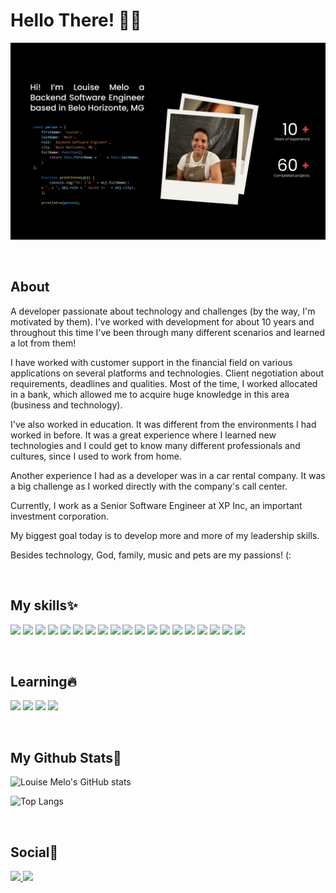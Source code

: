 
<div class="hidden-in-page">

# Hello There! 👋🏼

<p align="center">
        <img src="https://raw.githubusercontent.com/louisemelo/louisemelo/main/images/lou.png" alt="Awesome-Design-Tools"/>
</p>

**<br/>**
## About

A developer passionate about technology and challenges (by the way, I'm motivated by them). I've worked with development for about 10 years and throughout this time I've been through many different scenarios and learned a lot from them!  
  
I have worked with customer support in the financial field on various applications on several platforms and technologies. Client negotiation about requirements, deadlines and qualities. Most of the time, I worked allocated in a bank, which allowed me to acquire huge knowledge in this area (business and technology).  
  
I've also worked in education. It was different from the environments I had worked in before. It was a great experience where I learned new technologies and I could get to know many different professionals and cultures, since I used to work from home.  
  
Another experience I had as a developer was in a car rental company. It was a big challenge as I worked directly with the company's call center.  
  
Currently, I work as a Senior Software Engineer at XP Inc, an important investment corporation.  
  
My biggest goal today is to develop more and more of my leadership skills.  
  
Besides technology, God, family, music and pets are my passions! (:


**<br/>**
## My skills✨

<img src="https://img.shields.io/badge/C%23-239120?style=for-the-badge&logo=c-&logoColor=white" />
<img src="https://img.shields.io/badge/HTML-239120?style=for-the-badge&logo=html5&logoColor=white" />
<img src="https://img.shields.io/badge/CSS-239120?style=for-the-badge&logo=css3&logoColor=white" />
<img src="https://img.shields.io/badge/.NET-5C2D91?style=for-the-badge&logo=.net&logoColor=white" /> 
<img src="https://img.shields.io/badge/Javascript-323330?style=for-the-badge&logo=javascript&logoColor=F7DF1E" /> 
<img src="https://img.shields.io/badge/TypeScript-007ACC?style=for-the-badge&logo=typescript&logoColor=white" /> 
<img src="https://img.shields.io/badge/HTML5-E34F26?style=for-the-badge&logo=html5&logoColor=white" /> 
<img src="https://img.shields.io/badge/CSS3-1572B6?style=for-the-badge&logo=css3&logoColor=white" /> 
<img src="https://img.shields.io/badge/Microsoft_SQL_Server-CC2927?style=for-the-badge&logo=microsoft-sql-server&logoColor=white" /> 
<img src="https://img.shields.io/badge/MySQL-00000F?style=for-the-badge&logo=mysql&logoColor=white" /> 
<img src="https://img.shields.io/badge/PostgreSQL-316192?style=for-the-badge&logo=postgresql&logoColor=white" /> 
<img src="https://img.shields.io/badge/MongoDB-4EA94B?style=for-the-badge&logo=mongodb&logoColor=white" /> 
<img src="https://img.shields.io/badge/SQLite-07405E?style=for-the-badge&logo=sqlite&logoColor=white" />
<img src="https://img.shields.io/badge/Microsoft_Azure-0089D6?style=for-the-badge&logo=microsoft-azure&logoColor=white" />
<img src="https://img.shields.io/badge/Docker-2496ED?style=for-the-badge&logo=docker&logoColor=white" />
<img src="https://img.shields.io/badge/Kubernetes-326DE6?style=for-the-badge&logo=kubernetes&logoColor=white" />
<img src="https://img.shields.io/badge/Elastic-000000?style=for-the-badge&logo=elastic&logoColor=white" />
<img src="https://img.shields.io/badge/Git-E34F26?style=for-the-badge&logo=git&logoColor=white" />
<img src="https://img.shields.io/badge/Windows-017AD7?style=for-the-badge&logo=windows&logoColor=white" /> 

**<br/>**
## Learning🔥

<img src="https://img.shields.io/badge/Python-3776AB?style=for-the-badge&logo=python&logoColor=white" /> 
<img src="https://img.shields.io/badge/Node.js-43853D?style=for-the-badge&logo=node.js&logoColor=white" /> 
<img src="https://img.shields.io/badge/Amazon_AWS-232F3E?style=for-the-badge&logo=amazon-aws&logoColor=white" /> 
<img src="https://img.shields.io/badge/Redis-D9281A?style=for-the-badge&logo=redis&logoColor=white" /> 

**<br/>**
## My Github Stats🦄

![Louise Melo's GitHub stats](https://github-readme-stats.vercel.app/api?username=louisemelo\&rank_icon=github) 

![Top Langs](https://github-readme-stats.vercel.app/api/top-langs/?username=louisemelo\&layout=compact)

**<br/>**

## Social💖

 [<img src="https://img.shields.io/badge/GitHub-100000?style=for-the-badge&logo=github&logoColor=white" /> ](https://github.com/louisemelo)
 [<img src="https://img.shields.io/badge/LinkedIn-0077B5?style=for-the-badge&logo=linkedin&logoColor=white" />](https://www.linkedin.com/in/louisemelo)